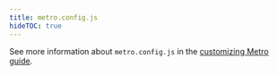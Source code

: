 ```yaml
---
title: metro.config.js
hideTOC: true
---
```


See more information about `metro.config.js` in the [customizing Metro guide](/guides/customizing-metro/).
